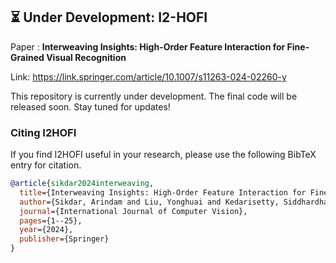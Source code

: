 

## ⏳ Under Development: I2-HOFI

Paper : **Interweaving Insights: High-Order Feature Interaction for Fine-Grained Visual Recognition** 

Link: https://link.springer.com/article/10.1007/s11263-024-02260-y

This repository is currently under development. The final code will be released soon. Stay tuned for updates!

### Citing I2HOFI
If you find I2HOFI useful in your research, please use the following BibTeX entry for citation.

```BibTeX
@article{sikdar2024interweaving,
  title={Interweaving Insights: High-Order Feature Interaction for Fine-Grained Visual Recognition},
  author={Sikdar, Arindam and Liu, Yonghuai and Kedarisetty, Siddhardha and Zhao, Yitian and Ahmed, Amr and Behera, Ardhendu},
  journal={International Journal of Computer Vision},
  pages={1--25},
  year={2024},
  publisher={Springer}
}
```
